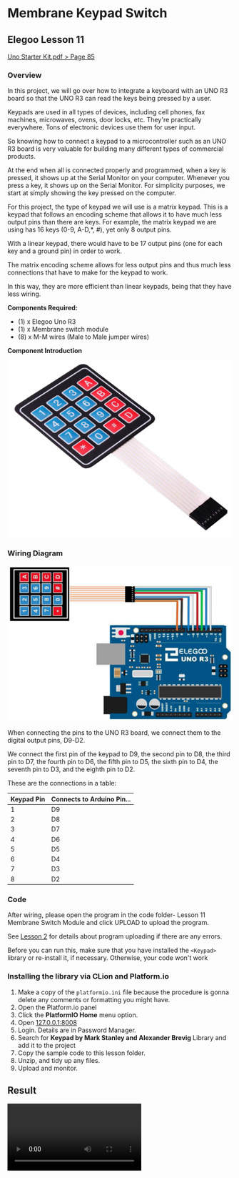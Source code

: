 # Membrane Keypad Switch

## Elegoo Lesson 11

[Uno Starter Kit.pdf > Page 85](../../docs/UNO%20Starter%20Kit.pdf)

### Overview

In this project, we will go over how to integrate a keyboard with an UNO R3 board so that the UNO R3 can read the keys being pressed by a user.

Keypads are used in all types of devices, including cell phones, fax machines, microwaves, ovens, door locks, etc. They're practically everywhere. Tons of electronic devices use them for user input.

So knowing how to connect a keypad to a microcontroller such as an UNO R3 board is very valuable for building many different types of commercial products.

At the end when all is connected properly and programmed, when a key is pressed, it shows up at the Serial Monitor on your computer. Whenever you press a key, it shows up on the Serial Monitor. For simplicity purposes, we start at simply showing the key pressed on the computer.

For this project, the type of keypad we will use is a matrix keypad. This is a keypad that follows an encoding scheme that allows it to have much less output pins than there are keys. For example, the matrix keypad we are using has 16 keys (0-9, A-D,*, #), yet only 8 output pins.

With a linear keypad, there would have to be 17 output pins (one for each key and a ground pin) in order to work.

The matrix encoding scheme allows for less output pins and thus much less connections that have to make for the keypad to work.

In this way, they are more efficient than linear keypads, being that they have less wiring.

**Components Required:**

* (1) x Elegoo Uno R3
* (1) x Membrane switch module
* (8) x M-M wires (Male to Male jumper wires)

**Component Introduction**

![membrane swtich module](keypad_1.png)

### Wiring Diagram

![membrane wiring diagram](keypad_2.png)

When connecting the pins to the UNO R3 board, we connect them to the digital output pins, D9-D2.

We connect the first pin of the keypad to D9, the second pin to D8, the third pin to D7, the fourth pin to D6, the fifth pin to D5, the sixth pin to D4, the seventh pin to D3, and the eighth pin to D2.

These are the connections in a table:


| Keypad Pin | Connects to Arduino Pin... |
| ---------- | -------------------------- |
| 1          | D9                         |
| 2          | D8                         |
| 3          | D7                         |
| 4          | D6                         |
| 5          | D5                         |
| 6          | D4                         |
| 7          | D3                         |
| 8          | D2                         |

### Code

After wiring, please open the program in the code folder- Lesson 11 Membrane Switch Module and click UPLOAD to upload the program.

See [Lesson 2](../) for details about program uploading if there are any errors.

Before you can run this, make sure that you have installed the `<Keypad>` library or re-install it, if necessary. Otherwise, your code won't work

### Installing the library via CLion and Platform.io

1. Make a copy of the `platformio.ini` file because the procedure is gonna delete any comments or formatting you might have.
2. Open the Platform.io panel
3. Click the **PlatformIO Home** menu option.
4. Open [127.0.0.1:8008](http://127.0.0.1:8008)
5. Login. Details are in Password Manager.
6. Search for **Keypad by Mark Stanley and Alexander Brevig** Library and add it to the project
7. Copy the sample code to  this lesson folder.
8. Unzip, and tidy up any files.
9. Upload and monitor.

## Result

![proof](keypad.mp4)
